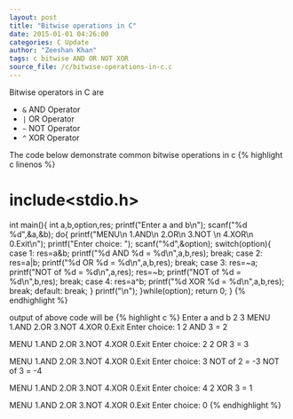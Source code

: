 ```yaml
---
layout: post
title: "Bitwise operations in C"
date: 2015-01-01 04:26:00
categories: C Update
author: "Zeeshan Khan"
tags: c bitwise AND OR NOT XOR
source_file: /c/bitwise-operations-in-c.c
---
```

Bitwise operators in C are
	
* `&` AND Operator
* `|` OR Operator
* `~` NOT Operator
* `^` XOR Operator
	
The code below demonstrate common bitwise operations in c
{% highlight c linenos %}
# include<stdio.h>
int main(){
	int a,b,option,res;
	printf("Enter a and b\n");
	scanf("%d %d",&a,&b);
	do{
		printf("MENU\n 1.AND\n 2.OR\n 3.NOT \n 4.XOR\n 0.Exit\n");
		printf("Enter choice: ");
		scanf("%d",&option);
		switch(option){
			case 1:
				res=a&b;
				printf("%d AND %d = %d\n",a,b,res);
			break;
			case 2:
				res=a|b;
				printf("%d OR %d = %d\n",a,b,res);
			break;
			case 3:
				res=~a;
				printf("NOT of %d = %d\n",a,res);
				res=~b;
				printf("NOT of %d = %d\n",b,res);
			break;
			case 4:
			res=a^b;
				printf("%d XOR %d = %d\n",a,b,res);
			break;
			default:
			break;
		}
		printf("\n");
	}while(option);
    return 0;
}
{% endhighlight %}

output of above code will be 
{% highlight c %}
Enter a and b
2 3
MENU
 1.AND
 2.OR
 3.NOT 
 4.XOR
 0.Exit
Enter choice: 1
2 AND 3 = 2

MENU
 1.AND
 2.OR
 3.NOT 
 4.XOR
 0.Exit
Enter choice: 2
2 OR 3 = 3

MENU
 1.AND
 2.OR
 3.NOT 
 4.XOR
 0.Exit
Enter choice: 3
NOT of 2 = -3
NOT of 3 = -4

MENU
 1.AND
 2.OR
 3.NOT 
 4.XOR
 0.Exit
Enter choice: 4
2 XOR 3 = 1

MENU
 1.AND
 2.OR
 3.NOT 
 4.XOR
 0.Exit
Enter choice: 0
{% endhighlight %}
